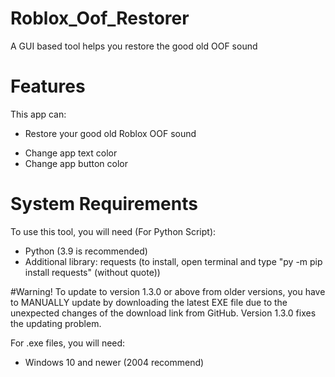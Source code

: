 # Roblox_Oof_Restorer
A GUI based tool helps you restore the good old OOF sound

# Features
This app can:
* Restore your good old Roblox OOF sound
- Change app text color
- Change app button color

# System Requirements
To use this tool, you will need (For Python Script):
- Python (3.9 is recommended)
- Additional library: requests (to install, open terminal and type "py -m pip install requests" (without quote))

#Warning!
To update to version 1.3.0 or above from older versions, you have to MANUALLY update by downloading the latest EXE file due to the unexpected changes of the download link from GitHub. Version 1.3.0 fixes the updating problem.

For .exe files, you will need:
- Windows 10 and newer (2004 recommend)
